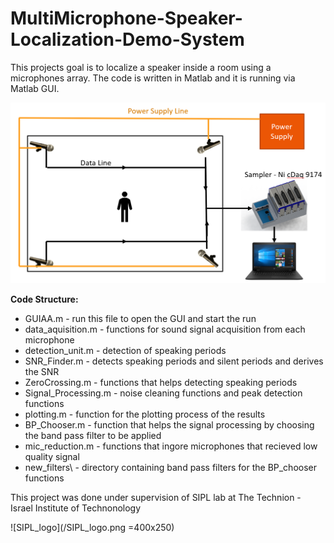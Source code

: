 # MultiMicrophone-Speaker-Localization-Demo-System

This projects goal is to localize a speaker inside a room using a microphones array.
The code is written in Matlab and it is running via Matlab GUI.

![Blocks_diagram](/Blocks_diagram.PNG)

**Code Structure:**
* GUIAA.m - run this file to open the GUI and start the run
* data_aquisition.m - functions for sound signal acquisition from each microphone
* detection_unit.m - detection of speaking periods
* SNR_Finder.m - detects speaking periods and silent periods and derives the SNR
* ZeroCrossing.m - functions that helps detecting speaking periods
* Signal_Processing.m - noise cleaning functions and peak detection functions
* plotting.m - function for the plotting process of the results
* BP_Chooser.m - function that helps the signal processing by choosing the band pass filter to be applied
* mic_reduction.m - functions that ingore microphones that recieved low quality signal
* new_filters\ - directory containing band pass filters for the BP_chooser functions

This project was done under supervision of SIPL lab at The Technion - Israel Institute of Technonology 

![SIPL_logo](/SIPL_logo.png =400x250)

